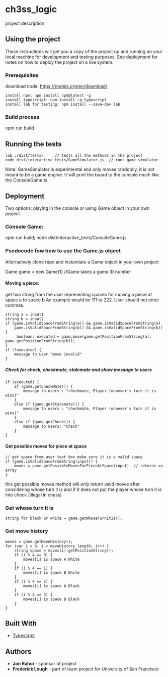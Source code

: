 # ch3ss_logic

project description:


## Using the project

These instructions will get you a copy of the project up and running on your local machine for development and testing purposes. See deployment for notes on how to deploy the project on a live system.

### Prerequisites

download node: https://nodejs.org/en/download/
```
install npm: npm install npm@latest -g
install typescript: npm install -g typescript
install lab for testing: npm install --save-dev lab
```

### Build process

npm run build

## Running the tests
```
lab ./dist/tests/     // tests all the methods in the project
node dist/interactive_tests/GameSimulator.js  // runs game simulator
```
Note: GameSimulator is experimental and only moves randomly, it is not meant to be a game engine.  It will print the board to the console much like the ConsoleGame.ts

## Deployment
Two options: playing in the console or using Game object in your own project.

### Console Game:
npm run build; node dist/interactive_tests/ConsoleGame.js

### Psedocode fow how to use the Game.js object
Alternatively clone repo and instantiate a Game object in your own project

Game game = new Game(1)  //Game takes a game ID number

#### Moving a piece:

get two string from the user representing spaces for moving a piece at space a to space b
An example would be 111 to 222.  User should not enter commas.
```
string a = input1
string b = input2
if (game.isValidSpaceFromString(a)) && game.isValidSpaceFromString(a)
    game.isValidSpaceFromString(b)) && game.isValidSpaceFromString(b)) {
     boolean: executed = game.move(game.getPositionFromString(a), game.getPositionFromString(b)); 
} 
if (!executed) { 
    message to user "move invalid" 
} 
```
##### Check for check, checkmate, stalemate and show message to users
```
if (executed) { 
    if (game.getCheckMate()) { 
        message to users : "checkmate, Player (whoever's turn it is wins)" 
    } 
    else if (game.getStalemate()) { 
        message to users : "checkmate, Player (whoever's turn it is wins)" 
    } 
    else if (game.getCheck()) { 
        message to users: "Check" 
    } 
}
```
#### Get possible moves for piece at space 
```
// get space from user text box make sure it is a valid space 
if (game.isValidSpaceFromString(input)) {
    moves = game.getPossibleMovesForPieceAtSpace(input)  // returns an array
}
```
this get possible moves method will only return valid moves after considering whose turn it is and if it does not put the player whose turn it is into check (illegal in chess)

### Get whose turn it is 
```
string for black or white = game.getWhoseTurnItIs();
```
### Get move history 
```
moves = game.getMoveHistory(); 
for (var i = 0; i < moveHistory.length; i++) { 
    string space = moves[i].getPositionString(); 
    if (i % 4 == 0) { 
        moves[i] is space A White 
    } 
    if (i % 4 == 1) { 
        moves[i] is space B White 
    } 
    if (i % 4 == 2) { 
        moves[i] is space A Black 
    } 
    if (i % 4 == 3) { 
        moves[i] is space B Black 
    }
}
```
## Built With

* [Typescript](https://www.typescriptlang.org/) 

<!-- ## Contributing

Please read [CONTRIBUTING.md](https://gist.github.com/PurpleBooth/b24679402957c63ec426) for details on our code of conduct, and the process for submitting pull requests to us. -->

<!-- ## Versioning

We use [SemVer](http://semver.org/) for versioning. For the versions available, see the [tags on this repository](https://github.com/your/project/tags).  -->

## Authors

* **Jon Rahoi** - sponsor of project
* **Frederick Lough** - part of team project for University of San Francisco 


<!-- ## License -->
